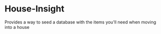 # House-Insight
Provides a way to seed a database with the items you'll need when moving into a house
